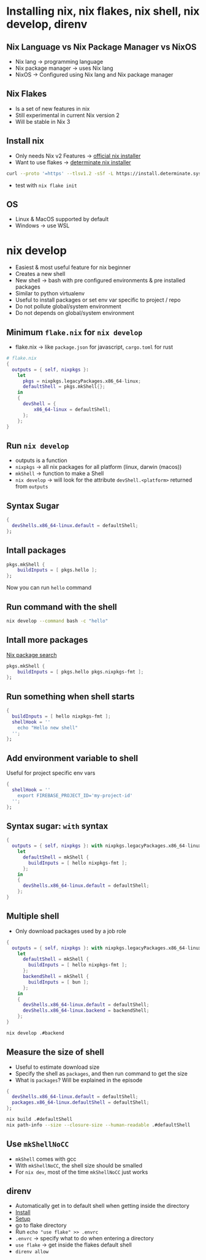 # Installing nix, nix flakes, nix shell, nix develop, direnv

## Nix Language vs Nix Package Manager vs NixOS
- Nix lang -> programming language
- Nix package manager -> uses Nix lang
- NixOS -> Configured using Nix lang and Nix package manager

## Nix Flakes
- Is a set of new features in nix
- Still experimental in current Nix version 2
- Will be stable in Nix 3

## Install nix
- Only needs Nix v2 Features -> [official nix installer](https://nixos.org/download)
- Want to use flakes -> [determinate nix installer](https://github.com/DeterminateSystems/nix-installer)
```sh
curl --proto '=https' --tlsv1.2 -sSf -L https://install.determinate.systems/nix | sh -s -- install --no-confirm
```
- test with `nix flake init`

## OS
- Linux & MacOS supported by default
- Windows -> use WSL

# nix develop
- Easiest & most useful feature for nix beginner
- Creates a new shell
- New shell -> bash with pre configured environments & pre installed packages
- Similar to python virtualenv
- Useful to install packages or set env var specific to project / repo 
- Do not pollute global/system environment
- Do not depends on global/system environment

## Minimum `flake.nix` for `nix develop`
- flake.nix -> like `package.json` for javascript, `cargo.toml` for rust
```nix
# flake.nix
{
  outputs = { self, nixpkgs }:
    let
      pkgs = nixpkgs.legacyPackages.x86_64-linux;
      defaultShell = pkgs.mkShell{};
    in
    {
      devShell = {
          x86_64-linux = defaultShell;
      };
    };
}
```

## Run `nix develop`
- outputs is a function
- `nixpkgs` -> all nix packages for all platform (linux, darwin (macos))
- `mkShell` -> function to make a Shell
- `nix develop` -> will look for the attribute `devShell.<platform>` returned from `outputs`

## Syntax Sugar
```nix
{
  devShells.x86_64-linux.default = defaultShell;
};
```

## Intall packages
```nix
pkgs.mkShell {
    buildInputs = [ pkgs.hello ];
};
```
Now you can run `hello` command

## Run command with the shell
```sh
nix develop --command bash -c "hello"
```

## Intall more packages
[Nix package search](https://search.nixos.org/packages?channel=unstable&query=hello)

```nix
pkgs.mkShell {
    buildInputs = [ pkgs.hello pkgs.nixpkgs-fmt ];
};
```

## Run something when shell starts
```nix
{
  buildInputs = [ hello nixpkgs-fmt ];
  shellHook = ''
    echo "Hello new shell"
  '';
};
```


## Add environment variable to shell
Useful for project specific env vars
```nix
{
  shellHook = ''
    export FIREBASE_PROJECT_ID='my-project-id'
  '';
};
```

## Syntax sugar: `with` syntax
```nix
{
  outputs = { self, nixpkgs }: with nixpkgs.legacyPackages.x86_64-linux;
    let
      defaultShell = mkShell {
        buildInputs = [ hello nixpkgs-fmt ];
      };
    in
    {
      devShells.x86_64-linux.default = defaultShell;
    };
}
```

## Multiple shell
- Only download packages used by a job role
```nix
{
  outputs = { self, nixpkgs }: with nixpkgs.legacyPackages.x86_64-linux;
    let
      defaultShell = mkShell {
        buildInputs = [ hello nixpkgs-fmt ];
      };
      backendShell = mkShell {
        buildInputs = [ bun ];
      };
    in
    {
      devShells.x86_64-linux.default = defaultShell;
      devShells.x86_64-linux.backend = backendShell;
    };
}
```
```sh
nix develop .#backend
```


## Measure the size of shell
- Useful to estimate download size
- Specify the shell as `packages`, and then run command to get the size
- What is `packages`? Will be explained in the episode
```nix
{
  devShells.x86_64-linux.default = defaultShell;
  packages.x86_64-linux.defaultShell = defaultShell;
};
```
```sh
nix build .#defaultShell
nix path-info --size --closure-size --human-readable .#defaultShell
```

## Use `mkShellNoCC`
- `mkShell` comes with gcc
- With `mkShellNoCC`, the shell size should be smalled
- For `nix dev`, most of the time `mkShellNoCC` just works

## direnv
- Automatically get in to default shell when getting inside the directory
- [Install](https://direnv.net/docs/installation.html)
- [Setup](https://direnv.net/docs/hook.html)
- go to flake directory
- Run `echo "use flake" >> .envrc`
- `.envrc` -> specify what to do when entering a directory
- `use flake` -> get inside the flakes default shell
- `direnv allow`
